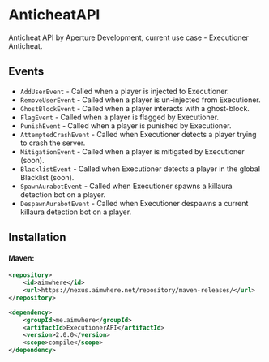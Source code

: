 # AnticheatAPI
Anticheat API by Aperture Development, current use case - Executioner Anticheat.

## Events
- `AddUserEvent` - Called when a player is injected to Executioner.
- `RemoveUserEvent` - Called when a player is un-injected from Executioner.
- `GhostBlockEvent` - Called when a player interacts with a ghost-block.
- `FlagEvent` - Called when a player is flagged by Executioner.
- `PunishEvent` - Called when a player is punished by Executioner.
- `AttemptedCrashEvent` - Called when Executioner detects a player trying to crash the server.
- `MitigationEvent` - Called when a player is mitigated by Executioner (soon).
- `BlacklistEvent` - Called when Executioner detects a player in the global Blacklist (soon).
- `SpawnAurabotEvent` - Called when Executioner spawns a killaura detection bot on a player.
- `DespawnAurabotEvent` - Called when Executioner despawns a current killaura detection bot on a player.

## Installation
#### Maven:
```xml
<repository>
    <id>aimwhere</id>
    <url>https://nexus.aimwhere.net/repository/maven-releases/</url>
</repository>

<dependency>
    <groupId>me.aimwhere</groupId>
    <artifactId>ExecutionerAPI</artifactId>
    <version>2.0.0</version>
    <scope>compile</scope>
</dependency>
```



